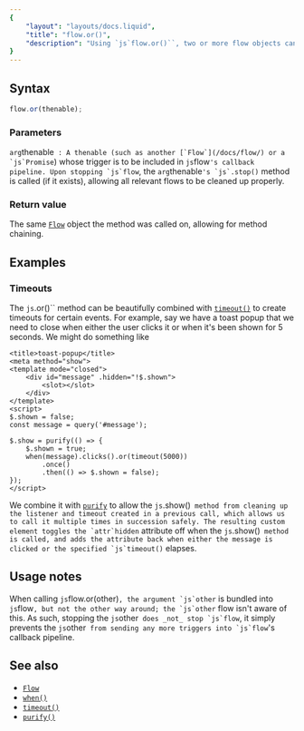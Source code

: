 ```yaml
---
{
	"layout": "layouts/docs.liquid",
	"title": "flow.or()",
	"description": "Using `js`flow.or()``, two or more flow objects can be combined into one. The callback pipeline then receives triggers from all included flows."
}
---
```


## Syntax

```js
flow.or(thenable);
```

### Parameters

`arg`thenable``
: A thenable (such as another [`Flow`](/docs/flow/) or a `js`Promise``) whose trigger is to be included in `js`flow``'s callback pipeline. Upon stopping `js`flow``, the `arg`thenable``'s `js`.stop()`` method is called (if it exists), allowing all relevant flows to be cleaned up properly.

### Return value

The same [`Flow`](/docs/flow/) object the method was called on, allowing for method chaining.

## Examples

### Timeouts

The `js`.or()`` method can be beautifully combined with [`timeout()`](/docs/timeout/) to create timeouts for certain events. For example, say we have a toast popup that we need to close when either the user clicks it or when it's been shown for 5 seconds. We might do something like

```yz
<title>toast-popup</title>
<meta method="show">
<template mode="closed">
	<div id="message" .hidden="!$.shown">
		<slot></slot>
	</div>
</template>
<script>
$.shown = false;
const message = query('#message');

$.show = purify(() => {
	$.shown = true;
	when(message).clicks().or(timeout(5000))
		.once()
		.then(() => $.shown = false);
});
</script>
```

We combine it with [`purify`](/docs/purify/) to allow the `js`.show()`` method from cleaning up the listener and timeout created in a previous call, which allows us to call it multiple times in succession safely. The resulting custom element toggles the `attr`hidden`` attribute off when the `js`.show()`` method is called, and adds the attribute back when either the message is clicked or the specified `js`timeout()`` elapses.

## Usage notes

When calling `js`flow.or(other)``, the argument `js`other`` is bundled into `js`flow``, but not the other way around; the `js`other`` flow isn't aware of this. As such, stopping the `js`other`` does _not_ stop `js`flow``, it simply prevents the `js`other`` from sending any more triggers into `js`flow``'s callback pipeline.

## See also

- [`Flow`](/docs/flow/)
- [`when()`](/docs/when/)
- [`timeout()`](/docs/interval/)
- [`purify()`](/docs/purify/)
